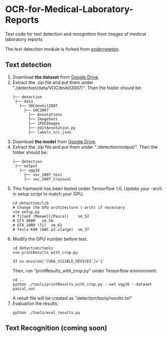 # OCR-for-Medical-Laboratory-Reports

Test code for text detection and recognition from images of medical laboratory reports

The text detection module is forked from [endernewton](https://github.com/endernewton/tf-faster-rcnn).

## Text detection
1. Download **the dataset** from [Google Drive](https://drive.google.com/file/d/1c8F2ZmqFhvc8_QQEJBxKhUYdsMSBgReJ/view?usp=sharing). 
2. Extract the .zip file and put them under "./detection/data/VOCdevkit2007/". Then the folder should be:
   ```
   ├── detection
    ├── data
      ├── VOCdevkit2007
        ├── VOC2007
          ├── Annotations
          ├── ImageSets
          ├── JPEGImages
          ├── editAnnotation.py
          ├── labels_src.json
   ```
3. Download **the model** from [Google Drive]().
4. Extract the .zip file and put them under "./detection/output/". Then the folder should be:
   ```
   ├── detection
    ├── output
      ├── vgg16
        ├── voc_2007_test
        ├── voc_2007_trainval
   ```
5. This framwork has been tested under Tensorflow 1.0. Update your -arch in setup script to match your GPU.
   ```
   cd detection/lib
   # Change the GPU architecture (-arch) if necessary
   vim setup.py
   # TitanX (Maxwell/Pascal)	sm_52
   # GTX 960M	sm_50
   # GTX 1080 (Ti)	sm_61
   # Tesla K80 (AWS p2.xlarge)	sm_37
   ```
6. Modify the GPU number before test.
   ```
   cd detection/tools
   vim printResults_with_crop.py
   
   33 os.environ['CUDA_VISIBLE_DEVICES']='1'
   ```
   Then, run "printResults_with_crop.py" under Tensorflow environment:
   ```
   cd ..
   python ./tools/printResults_with_crop.py --net vgg16 --dataset pascal_voc
   ```
   A result file will be created as "detection/tools/results.txt" 
7. Evaluaiton the results:
   ```
   python ./tools/eval_results.py
   ```
## Text Recognition (coming soon)
